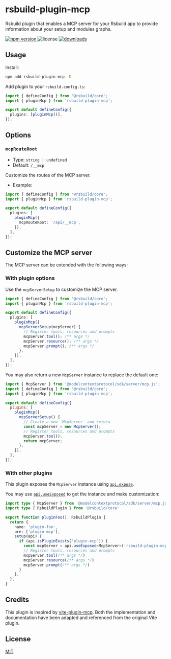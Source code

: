 # rsbuild-plugin-mcp

Rsbuild plugin that enables a MCP server for your Rsbuild app to provide information about your setup and modules graphs.

<p>
  <a href="https://npmjs.com/package/rsbuild-plugin-mcp">
   <img src="https://img.shields.io/npm/v/rsbuild-plugin-mcp?style=flat-square&colorA=564341&colorB=EDED91" alt="npm version" />
  </a>
  <img src="https://img.shields.io/badge/License-MIT-blue.svg?style=flat-square&colorA=564341&colorB=EDED91" alt="license" />
  <a href="https://npmcharts.com/compare/rsbuild-plugin-mcp?minimal=true"><img src="https://img.shields.io/npm/dm/rsbuild-plugin-mcp.svg?style=flat-square&colorA=564341&colorB=EDED91" alt="downloads" /></a>
</p>

## Usage

Install:

```bash
npm add rsbuild-plugin-mcp -D
```

Add plugin to your `rsbuild.config.ts`:

```ts
import { defineConfig } from '@rsbuild/core';
import { pluginMcp } from 'rsbuild-plugin-mcp';

export default defineConfig({
  plugins: [pluginMcp()],
});
```

## Options

### `mcpRouteRoot`

- Type: `string | undefined`
- Default: `/__mcp`

Customize the routes of the MCP server.

- Example:

```ts
import { defineConfig } from '@rsbuild/core';
import { pluginMcp } from 'rsbuild-plugin-mcp';

export default defineConfig({
  plugins: [
    pluginMcp({
      mcpRouteRoot: '/api/__mcp',
    }),
  ],
});
```

## Customize the MCP server

The MCP server can be extended with the following ways:

### With plugin options

Use the `mcpServerSetup` to customize the MCP server.

```ts
import { defineConfig } from '@rsbuild/core';
import { pluginMcp } from 'rsbuild-plugin-mcp';

export default defineConfig({
  plugins: [
    pluginMcp({
      mcpServerSetup(mcpServer) {
        // Register tools, resources and prompts
        mcpServer.tool(); /** args */
        mcpServer.resource(); /** args */
        mcpServer.prompt(); /** args */
      },
    }),
  ],
});
```

You may also return a new `McpServer` instance to replace the default one:

```js
import { McpServer } from '@modelcontextprotocol/sdk/server/mcp.js';
import { defineConfig } from '@rsbuild/core';
import { pluginMcp } from 'rsbuild-plugin-mcp';

export default defineConfig({
  plugins: [
    pluginMcp({
      mcpServerSetup() {
        // Create a new `McpServer` and return
        const mcpServer = new McpServer();
        // Register tools, resources and prompts
        mcpServer.tool();
        return mcpServer;
      },
    }),
  ],
});
```

### With other plugins

This plugin exposes the `McpServer` instance using [`api.expose`](https://rsbuild.rs/plugins/dev/core#apiexpose).

You may use [`api.useExposed`](https://rsbuild.rs/plugins/dev/core#apiuseexposed) to get the instance and make customization:

```ts
import type { McpServer } from '@modelcontextprotocol/sdk/server/mcp.js'
import type { RsbuildPlugin } from '@rsbuild/core'

export function pluginFoo(): RsbuildPlugin {
  return {
    name: 'plugin-foo',
    pre: ['plugin-mcp'],
    setup(api) {
      if (api.isPluginExists('plugin-mcp')) {
        const mcpServer = api.useExposed<McpServer>('rsbuild-plugin-mcp:mcpServer')!
        // Register tools, resources and prompts
        mcpServer.tool(/** args */)
        mcpServer.resource(/** args */)
        mcpServer.prompt(/** args */)
      }
    },
  },
}
```

## Credits

This plugin is inspired by [vite-plugin-mcp](https://github.com/antfu/nuxt-mcp/tree/main/packages/vite-plugin-mcp). Both the implementation and documentation have been adapted and referenced from the original Vite plugin.

## License

[MIT](./LICENSE).
